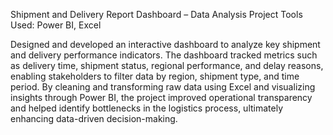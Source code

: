 Shipment and Delivery Report Dashboard – Data Analysis Project
Tools Used: Power BI, Excel

Designed and developed an interactive dashboard to analyze key shipment and delivery performance indicators. The dashboard tracked metrics such as delivery time, shipment status, regional performance, and delay reasons, enabling stakeholders to filter data by region, shipment type, and time period. By cleaning and transforming raw data using Excel and visualizing insights through Power BI, the project improved operational transparency and helped identify bottlenecks in the logistics process, ultimately enhancing data-driven decision-making.

